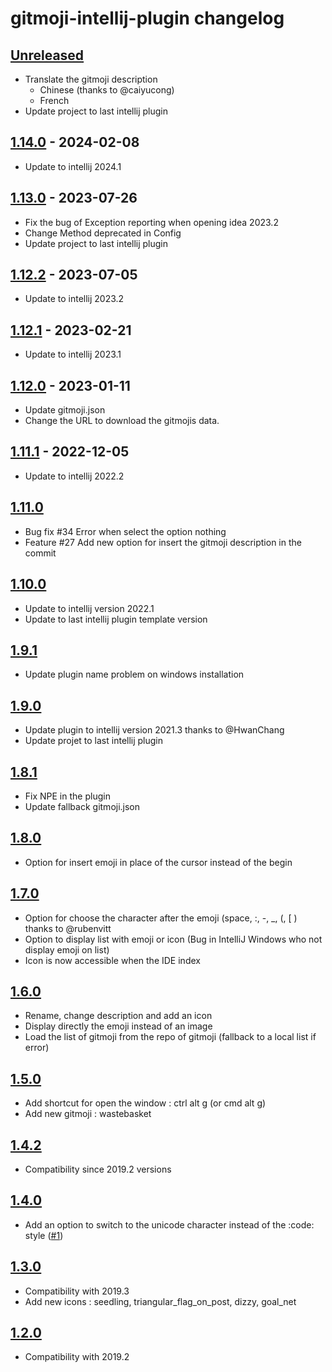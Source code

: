 <!-- Keep a Changelog guide -> https://keepachangelog.com -->

# gitmoji-intellij-plugin changelog

## [Unreleased]
- Translate the gitmoji description
  - Chinese (thanks to @caiyucong)
  - French
- Update project to last intellij plugin

## [1.14.0] - 2024-02-08
- Update to intellij 2024.1

## [1.13.0] - 2023-07-26
- Fix the bug of Exception reporting when opening idea 2023.2
- Change Method deprecated in Config
- Update project to last intellij plugin

## [1.12.2] - 2023-07-05
- Update to intellij 2023.2

## [1.12.1] - 2023-02-21
- Update to intellij 2023.1

## [1.12.0] - 2023-01-11
- Update gitmoji.json
- Change the URL to download the gitmojis data.

## [1.11.1] - 2022-12-05
- Update to intellij 2022.2

## [1.11.0]
- Bug fix #34 Error when select the option nothing
- Feature #27 Add new option for insert the gitmoji description in the commit

## [1.10.0]
- Update to intellij version 2022.1
- Update to last intellij plugin template version

## [1.9.1]
- Update plugin name problem on windows installation

## [1.9.0]
- Update plugin to intellij version 2021.3 thanks to @HwanChang
- Update projet to last intellij plugin

## [1.8.1]
- Fix NPE in the plugin</li>
- Update fallback gitmoji.json</li>

## [1.8.0]
- Option for insert emoji in place of the cursor instead of the begin

## [1.7.0]
- Option for choose the character after the emoji (space, :, -, _, (, [ ) thanks to @rubenvitt
- Option to display list with emoji or icon (Bug in IntelliJ Windows who not display emoji on list)
- Icon is now accessible when the IDE index

## [1.6.0]
- Rename, change description and add an icon
- Display directly the emoji instead of an image
- Load the list of gitmoji from the repo of gitmoji (fallback to a local list if error)

## [1.5.0]
- Add shortcut for open the window : ctrl alt g (or cmd alt g)
- Add new gitmoji : wastebasket

## [1.4.2]
- Compatibility since 2019.2 versions

## [1.4.0]
- Add an option to switch to the unicode character instead of the :code: style (<a href="https://github.com/patou/gitmoji-intellij-plugin/issues/1">#1</a>)

## [1.3.0]
- Compatibility with 2019.3
- Add new icons : seedling, triangular_flag_on_post, dizzy, goal_net

## [1.2.0]
- Compatibility with 2019.2

[Unreleased]: https://github.com/patou/gitmoji-intellij-plugin/compare/v1.14.0...HEAD
[1.14.0]: https://github.com/patou/gitmoji-intellij-plugin/compare/v1.13.0...v1.14.0
[1.13.0]: https://github.com/patou/gitmoji-intellij-plugin/compare/v1.12.2...v1.13.0
[1.12.2]: https://github.com/patou/gitmoji-intellij-plugin/compare/v1.12.1...v1.12.2
[1.12.1]: https://github.com/patou/gitmoji-intellij-plugin/compare/v1.12.0...v1.12.1
[1.12.0]: https://github.com/patou/gitmoji-intellij-plugin/compare/v1.11.1...v1.12.0
[1.11.1]: https://github.com/patou/gitmoji-intellij-plugin/compare/v1.11.0...v1.11.1
[1.11.0]: https://github.com/patou/gitmoji-intellij-plugin/compare/v1.10.0...v1.11.0
[1.10.0]: https://github.com/patou/gitmoji-intellij-plugin/compare/v1.9.1...v1.10.0
[1.9.1]: https://github.com/patou/gitmoji-intellij-plugin/compare/v1.9.0...v1.9.1
[1.9.0]: https://github.com/patou/gitmoji-intellij-plugin/compare/v1.8.1...v1.9.0
[1.8.1]: https://github.com/patou/gitmoji-intellij-plugin/compare/v1.8.0...v1.8.1
[1.8.0]: https://github.com/patou/gitmoji-intellij-plugin/compare/v1.7.0...v1.8.0
[1.7.0]: https://github.com/patou/gitmoji-intellij-plugin/compare/v1.6.0...v1.7.0
[1.6.0]: https://github.com/patou/gitmoji-intellij-plugin/compare/v1.5.0...v1.6.0
[1.5.0]: https://github.com/patou/gitmoji-intellij-plugin/compare/v1.4.2...v1.5.0
[1.4.2]: https://github.com/patou/gitmoji-intellij-plugin/compare/v1.4.0...v1.4.2
[1.4.0]: https://github.com/patou/gitmoji-intellij-plugin/compare/v1.3.0...v1.4.0
[1.3.0]: https://github.com/patou/gitmoji-intellij-plugin/compare/v1.2.0...v1.3.0
[1.2.0]: https://github.com/patou/gitmoji-intellij-plugin/commits/v1.2.0
